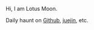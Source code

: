 Hi, I am Lotus Moon.

Daily haunt on [Github](https://github.com/Lotus-Moon-0), [juejin](https://juejin.cn/user/2060925487297352), etc.
